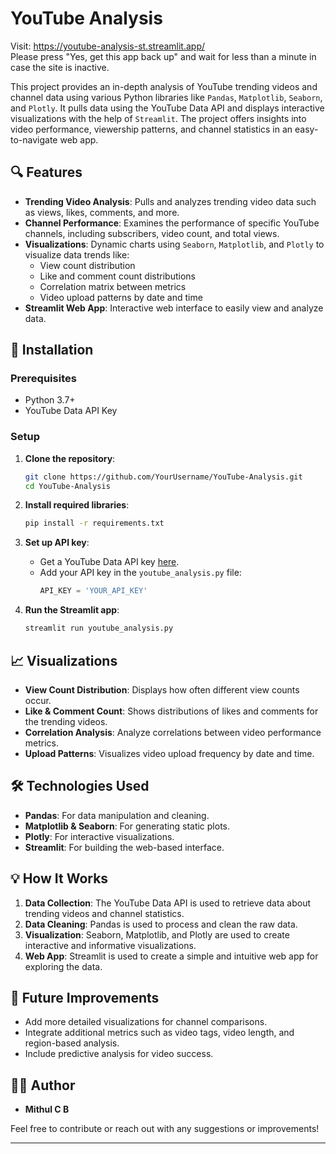 # YouTube Analysis

Visit: https://youtube-analysis-st.streamlit.app/  
Please press "Yes, get this app back up" and wait for less than a minute in case the site is inactive.  

This project provides an in-depth analysis of YouTube trending videos and channel data using various Python libraries like `Pandas`, `Matplotlib`, `Seaborn`, and `Plotly`. It pulls data using the YouTube Data API and displays interactive visualizations with the help of `Streamlit`. The project offers insights into video performance, viewership patterns, and channel statistics in an easy-to-navigate web app.

## 🔍 Features

- **Trending Video Analysis**: Pulls and analyzes trending video data such as views, likes, comments, and more.
- **Channel Performance**: Examines the performance of specific YouTube channels, including subscribers, video count, and total views.
- **Visualizations**: Dynamic charts using `Seaborn`, `Matplotlib`, and `Plotly` to visualize data trends like:
  - View count distribution
  - Like and comment count distributions
  - Correlation matrix between metrics
  - Video upload patterns by date and time
- **Streamlit Web App**: Interactive web interface to easily view and analyze data.

## 🚀 Installation

### Prerequisites

- Python 3.7+
- YouTube Data API Key

### Setup

1. **Clone the repository**:
   ```bash
   git clone https://github.com/YourUsername/YouTube-Analysis.git
   cd YouTube-Analysis
   ```

2. **Install required libraries**:
   ```bash
   pip install -r requirements.txt
   ```

3. **Set up API key**:
   - Get a YouTube Data API key [here](https://console.cloud.google.com/apis/credentials).
   - Add your API key in the `youtube_analysis.py` file:
     ```python
     API_KEY = 'YOUR_API_KEY'
     ```

4. **Run the Streamlit app**:
   ```bash
   streamlit run youtube_analysis.py
   ```

## 📈 Visualizations

- **View Count Distribution**: Displays how often different view counts occur.
- **Like & Comment Count**: Shows distributions of likes and comments for the trending videos.
- **Correlation Analysis**: Analyze correlations between video performance metrics.
- **Upload Patterns**: Visualizes video upload frequency by date and time.

## 🛠️ Technologies Used

- **Pandas**: For data manipulation and cleaning.
- **Matplotlib & Seaborn**: For generating static plots.
- **Plotly**: For interactive visualizations.
- **Streamlit**: For building the web-based interface.

## 💡 How It Works

1. **Data Collection**: The YouTube Data API is used to retrieve data about trending videos and channel statistics.
2. **Data Cleaning**: Pandas is used to process and clean the raw data.
3. **Visualization**: Seaborn, Matplotlib, and Plotly are used to create interactive and informative visualizations.
4. **Web App**: Streamlit is used to create a simple and intuitive web app for exploring the data.

## 🤔 Future Improvements

- Add more detailed visualizations for channel comparisons.
- Integrate additional metrics such as video tags, video length, and region-based analysis.
- Include predictive analysis for video success.

## 👨‍💻 Author

- **Mithul C B**

Feel free to contribute or reach out with any suggestions or improvements!

---
